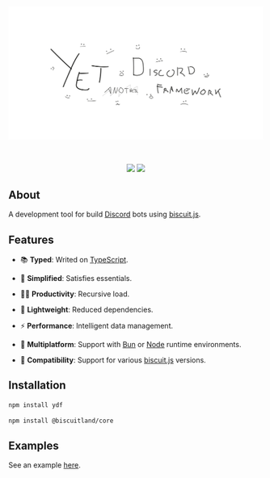 ![banner](https://raw.githubusercontent.com/kh0wel/ydf/main/assets/banner.png)

<div align="center">
	<br />
	<p>
		<a href="https://www.npmjs.com/package/ydf"><img src="https://img.shields.io/npm/v/ydf.svg?colorA=18181B&colorB=d8c449" /></a>
		<a href="https://www.npmjs.com/package/ydf"><img src="https://img.shields.io/npm/dt/ydf.svg?colorA=18181B&colorB=d8c449" /></a>
	</p>
</div>

## About

A development tool for build [Discord](https://discord.com) bots using [biscuit.js](https://biscuitjs.com).

## Features

- 📚 **Typed**: Writed on [TypeScript](https://www.typescriptlang.org).

- 🧭 **Simplified**: Satisfies essentials.

- 💪🏻 **Productivity**: Recursive load.

- 🍃 **Lightweight**: Reduced dependencies.

- ⚡ **Performance**: Intelligent data management.

- 🧳 **Multiplatform**: Support with [Bun](https://bun.sh) or [Node](https://nodejs.org) runtime environments.

- 🔌 **Compatibility**: Support for various [biscuit.js](https://biscuitjs.com) versions.

## Installation

```bash
npm install ydf
```

```bash
npm install @biscuitland/core
```

## Examples

See an example [here](https://github.com/kh0wel/kobalt).
